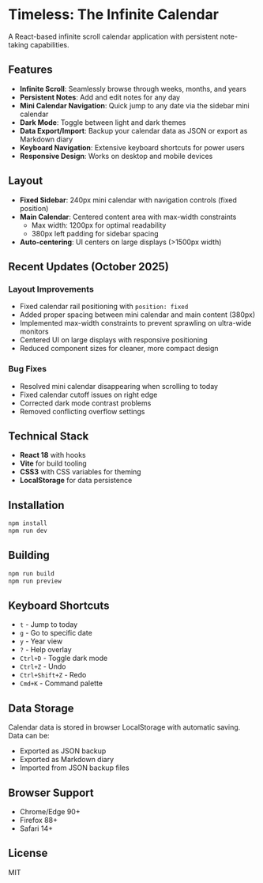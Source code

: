 # Timeless: The Infinite Calendar

A React-based infinite scroll calendar application with persistent note-taking capabilities.

## Features

- **Infinite Scroll**: Seamlessly browse through weeks, months, and years
- **Persistent Notes**: Add and edit notes for any day
- **Mini Calendar Navigation**: Quick jump to any date via the sidebar mini calendar
- **Dark Mode**: Toggle between light and dark themes
- **Data Export/Import**: Backup your calendar data as JSON or export as Markdown diary
- **Keyboard Navigation**: Extensive keyboard shortcuts for power users
- **Responsive Design**: Works on desktop and mobile devices

## Layout

- **Fixed Sidebar**: 240px mini calendar with navigation controls (fixed position)
- **Main Calendar**: Centered content area with max-width constraints
  - Max width: 1200px for optimal readability
  - 380px left padding for sidebar spacing
- **Auto-centering**: UI centers on large displays (>1500px width)

## Recent Updates (October 2025)

### Layout Improvements
- Fixed calendar rail positioning with `position: fixed`
- Added proper spacing between mini calendar and main content (380px)
- Implemented max-width constraints to prevent sprawling on ultra-wide monitors
- Centered UI on large displays with responsive positioning
- Reduced component sizes for cleaner, more compact design

### Bug Fixes
- Resolved mini calendar disappearing when scrolling to today
- Fixed calendar cutoff issues on right edge
- Corrected dark mode contrast problems
- Removed conflicting overflow settings

## Technical Stack

- **React 18** with hooks
- **Vite** for build tooling
- **CSS3** with CSS variables for theming
- **LocalStorage** for data persistence

## Installation

```bash
npm install
npm run dev
```

## Building

```bash
npm run build
npm run preview
```

## Keyboard Shortcuts

- `t` - Jump to today
- `g` - Go to specific date
- `y` - Year view
- `?` - Help overlay
- `Ctrl+D` - Toggle dark mode
- `Ctrl+Z` - Undo
- `Ctrl+Shift+Z` - Redo
- `Cmd+K` - Command palette

## Data Storage

Calendar data is stored in browser LocalStorage with automatic saving. Data can be:
- Exported as JSON backup
- Exported as Markdown diary
- Imported from JSON backup files

## Browser Support

- Chrome/Edge 90+
- Firefox 88+
- Safari 14+

## License

MIT